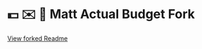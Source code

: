 # 💵 ✉️ 🍴 Matt Actual Budget Fork

[View forked Readme](https://github.com/actualbudget/actual/blob/main/README.md)


